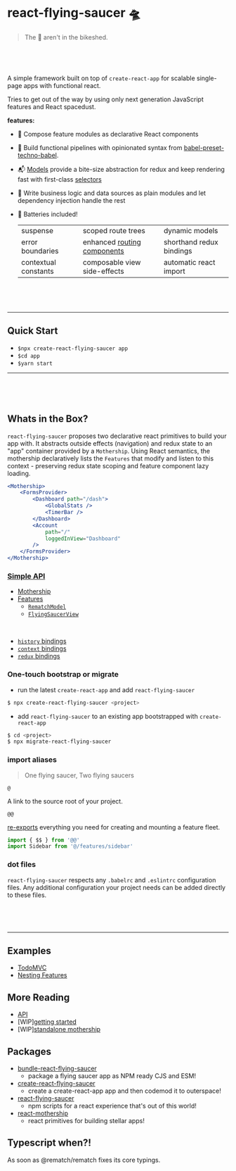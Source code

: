 # react-flying-saucer 🛸

> The 👾 aren't in the bikeshed.

&nbsp;

&nbsp;

A simple framework built on top of `create-react-app` for scalable single-page apps with functional react.

Tries to get out of the way by using only next generation JavaScript features and React spacedust.

**features:**

- 🔗 Compose feature modules as declarative React components
- 🔩 Build functional pipelines with opinionated syntax from [babel-preset-techno-babel](https://github.com/d3dc/babel-preset-techno-babel).
- 📬 [Models](https://rematch.gitbooks.io/rematch/docs/api.html#models) provide a bite-size abstraction for redux and keep rendering fast with first-class [selectors](https://rematch.gitbooks.io/rematch/plugins/select/)
- 🧱 Write business logic and data sources as plain modules and let dependency injection handle the rest

- 🔋 Batteries included!

  |                      |                                                                              |                          |
  | -------------------- | ---------------------------------------------------------------------------- | ------------------------ |
  | suspense             | scoped route trees                                                           | dynamic models           |
  | error boundaries     | enhanced [routing components](https://github.com/ReactTraining/react-router) | shorthand redux bindings |
  | contextual constants | composable view side-effects                                                 | automatic react import

&nbsp;

&nbsp;

---

## Quick Start

- `$npx create-react-flying-saucer app`
- `$cd app`
- `$yarn start`

---

&nbsp;

&nbsp;

## Whats in the Box?

`react-flying-saucer` proposes two declarative react primitives to build your app with. It abstracts outside effects (navigation) and redux state to an "app" container provided by a `Mothership`. Using React semantics, the mothership declaratively lists the `Features` that modify and listen to this context - preserving redux state scoping and feature component lazy loading.

```jsx
<Mothership>
    <FormsProvider>
        <Dashboard path="/dash">
            <GlobalStats />
            <TimerBar />
        </Dashboard>
        <Account
            path="/"
            loggedInView="Dashboard"
        />
    </FormsProvider>
</Mothership>

```

### [Simple API](docs/api.md)

- [Mothership](/docs/api.md#the-app)
- [Features](/docs/api.md#features)
  - [`RematchModel`](/docs/api.md#rematchmodel)
  - [`FlyingSaucerView`](/docs/api.md#flyingsaucerview)

&nbsp;

- [`history` bindings](/docs/api.md#enhanced-routing)
- [`context` bindings](/docs/api.md#context-bindings)
- [`redux` bindings](/docs/api.md#redux-bindings)

### One-touch bootstrap or migrate

- run the latest `create-react-app` and add `react-flying-saucer`

```sh
$ npx create-react-flying-saucer <project>
```

- add `react-flying-saucer` to an existing app bootstrapped with `create-react-app`

```sh
$ cd <project>
$ npx migrate-react-flying-saucer
```

### import aliases

> One flying saucer, Two flying saucers

`@`

A link to the source root of your project.

`@@`

[re-exports](#simple-api) everything you need for creating and mounting a feature fleet.

```js
import { $$ } from '@@'
import Sidebar from '@/features/sidebar'
```

### dot files

`react-flying-saucer` respects any `.babelrc` and `.eslintrc` configuration files. Any additional configuration your project needs can be added directly to these files.

&nbsp;

&nbsp;

---

## Examples

- [TodoMVC](examples/todos)
- [Nesting Features](examples/nesting-features-with-grommet)

## More Reading

- [API](docs/api.md)
- [WIP][getting started](docs/gettting-started.md)
- [WIP][standalone mothership](docs/standalone-mothership.md)

## Packages
- [bundle-react-flying-saucer](packages/bundle-react-flying-saucer)
  - package a flying saucer app as NPM ready CJS and ESM!
- [create-react-flying-saucer](packages/create-react-flying-saucer)
  - create a create-react-app app and then codemod it to outerspace!
- [react-flying-saucer](packages/react-flying-saucer)
  - npm scripts for a react experience that's out of this world!
- [react-mothership](packages/react-mothership)
  - react primitives for building stellar apps!

## Typescript when?!

As soon as @rematch/rematch fixes its core typings.
